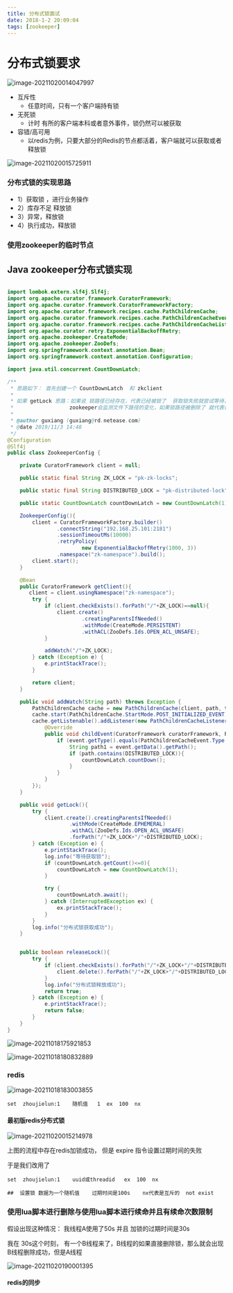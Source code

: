 ```yaml
---
title: 分布式锁面试
date: 2018-1-2 20:09:04
tags: [zookeeper]
---
```


# 分布式锁要求



![image-20211020014047997](http://guxiangflyimagebucket.oss-cn-beijing.aliyuncs.com/img/image-20211020014047997.png)

- 互斥性
  - 任意时间，只有一个客户端持有锁
- 无死锁
  - 计时 有所的客户端本科或者意外事件，锁仍然可以被获取
- 容错/高可用
  - 以redis为例，只要大部分的Redis的节点都活着，客户端就可以获取或者释放锁

![image-20211020015725911](http://guxiangflyimagebucket.oss-cn-beijing.aliyuncs.com/img/image-20211020015725911.png)

### 分布式锁的实现思路

- 1）获取锁 ，进行业务操作
- 2）库存不足 释放锁
- 3）异常，释放锁
- 4）执行成功，释放锁


### 使用zookeeper的临时节点



## Java zookeeper分布式锁实现
``` java

import lombok.extern.slf4j.Slf4j;
import org.apache.curator.framework.CuratorFramework;
import org.apache.curator.framework.CuratorFrameworkFactory;
import org.apache.curator.framework.recipes.cache.PathChildrenCache;
import org.apache.curator.framework.recipes.cache.PathChildrenCacheEvent;
import org.apache.curator.framework.recipes.cache.PathChildrenCacheListener;
import org.apache.curator.retry.ExponentialBackoffRetry;
import org.apache.zookeeper.CreateMode;
import org.apache.zookeeper.ZooDefs;
import org.springframework.context.annotation.Bean;
import org.springframework.context.annotation.Configuration;

import java.util.concurrent.CountDownLatch;

/**
 * 思路如下： 首先创建一个 CountDownLatch  和 zkclient
 *
 * 如果 getLock 思路：如果说 锁路径已经存在，代表已经被锁了  获取锁失败就尝试等待， 通过 countdownlatch.await() 阻塞 等待被唤醒 获取锁
 *                  zookeeper会监测文件下路径的变化，如果锁路径被删除了 就代表锁可以重新获取了， 就通过countdownlatch.countDown来唤醒他
 *
 * @author guxiang (guxiang@rd.netease.com)
 * @date 2019/11/3 14:48
 */
@Configuration
@Slf4j
public class ZookeeperConfig {

    private CuratorFramework client = null;

    public static final String ZK_LOCK = "pk-zk-locks";

    public static final String DISTRIBUTED_LOCK = "pk-distributed-lock";

    public static CountDownLatch countDownLatch = new CountDownLatch(1);

    ZookeeperConfig(){
        client = CuratorFrameworkFactory.builder()
                .connectString("192.168.25.101:2181")
                .sessionTimeoutMs(10000)
                .retryPolicy(
                        new ExponentialBackoffRetry(1000, 3))
                .namespace("zk-namespace").build();
        client.start();
    }

    @Bean
    public CuratorFramework getClient(){
       client = client.usingNamespace("zk-namespace");
        try {
            if (client.checkExists().forPath("/"+ZK_LOCK)==null){
                client.create()
                        .creatingParentsIfNeeded()
                        .withMode(CreateMode.PERSISTENT)
                        .withACL(ZooDefs.Ids.OPEN_ACL_UNSAFE);
            }

            addWatch("/"+ZK_LOCK);
        } catch (Exception e) {
            e.printStackTrace();
        }

        return client;
    }

    public void addWatch(String path) throws Exception {
        PathChildrenCache cache = new PathChildrenCache(client, path, true);
        cache.start(PathChildrenCache.StartMode.POST_INITIALIZED_EVENT);
        cache.getListenable().addListener(new PathChildrenCacheListener() {
            @Override
            public void childEvent(CuratorFramework curatorFramework, PathChildrenCacheEvent event) throws Exception {
                if (event.getType().equals(PathChildrenCacheEvent.Type.CHILD_REMOVED)){
                    String path1 = event.getData().getPath();
                    if (path.contains(DISTRIBUTED_LOCK)){
                        countDownLatch.countDown();
                    }
                }
            }
        });
    }

    public void getLock(){
        try {
            client.create().creatingParentsIfNeeded()
                    .withMode(CreateMode.EPHEMERAL)
                    .withACL(ZooDefs.Ids.OPEN_ACL_UNSAFE)
                    .forPath("/"+ZK_LOCK+"/"+DISTRIBUTED_LOCK);
        } catch (Exception e) {
            e.printStackTrace();
            log.info("等待获取锁");
            if (countDownLatch.getCount()<=0){
                countDownLatch = new CountDownLatch(1);
            }

            try {
                countDownLatch.await();
            } catch (InterruptedException ex) {
                ex.printStackTrace();
            }
        }
        log.info("分布式锁获取成功");
    }


    public boolean releaseLock(){
        try {
            if (client.checkExists().forPath("/"+ZK_LOCK+"/"+DISTRIBUTED_LOCK) !=null){
                client.delete().forPath("/"+ZK_LOCK+"/"+DISTRIBUTED_LOCK);
            }
            log.info("分布式锁释放成功");
            return true;
        } catch (Exception e) {
            e.printStackTrace();
            return false;
        }
    }
}

```

![image-20211018175921853](http://guxiangflyimagebucket.oss-cn-beijing.aliyuncs.com/img/image-20211018175921853.png)







![image-20211018180832889](http://guxiangflyimagebucket.oss-cn-beijing.aliyuncs.com/img/image-20211018180832889.png)





### redis 





![image-20211018183003855](http://guxiangflyimagebucket.oss-cn-beijing.aliyuncs.com/img/image-20211018183003855.png)



```
set  zhoujielun:1    随机值   1  ex  100  nx
```









#### 最初版redis分布式锁

![image-20211020015214978](http://guxiangflyimagebucket.oss-cn-beijing.aliyuncs.com/img/image-20211020015214978.png)

上图的流程中存在redis加锁成功， 但是  expire 指令设置过期时间的失败

于是我们改用了

```
set  zhoujielun:1    uuid或threadid   ex  100  nx 

##  设置锁 数据为一个随机值    过期时间是100s    nx代表是互斥的  not exist 
```







### 使用lua脚本进行删除与使用lua脚本进行续命并且有续命次数限制

假设出现这种情况：  我线程A使用了50s   并且  加锁的过期时间是30s



我在 30s这个时刻， 有一个B线程来了，B线程的如果直接删除锁，那么就会出现B线程删除成功，但是A线程



![image-20211020190001395](http://guxiangflyimagebucket.oss-cn-beijing.aliyuncs.com/img/image-20211020190001395.png)









#### redis的同步

